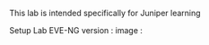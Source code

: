 This lab is intended specifically for Juniper learning

Setup Lab
EVE-NG version : 
image          : 
